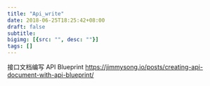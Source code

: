 ```yaml
---
title: "Api_write"
date: 2018-06-25T18:25:42+08:00
draft: false
subtitle:
bigimg: [{src: "", desc: ""}]
tags: []
---
```


<!--more-->

接口文档编写 API Blueprint https://jimmysong.io/posts/creating-api-document-with-api-blueprint/